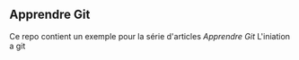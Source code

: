 ## Apprendre Git
Ce repo contient un exemple pour la série d'articles *Apprendre Git*
L'iniation a git
